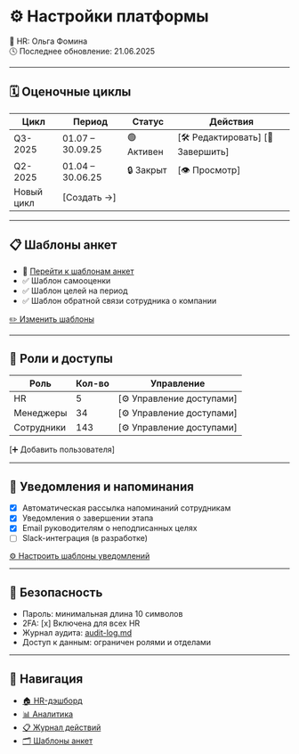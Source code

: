 # ⚙️ Настройки платформы

👤 HR: Ольга Фомина  
🕓 Последнее обновление: 21.06.2025

---

## 🗓️ Оценочные циклы

| Цикл       | Период            | Статус     | Действия                |
|------------|-------------------|------------|--------------------------|
| Q3-2025    | 01.07 – 30.09.25  | 🟢 Активен  | [🛠 Редактировать] [📴 Завершить]  
| Q2-2025    | 01.04 – 30.06.25  | 🔒 Закрыт   | [👁 Просмотр]  
| Новый цикл | [Создать →]        |             |                         |

---

## 📋 Шаблоны анкет

- 🔗 [Перейти к шаблонам анкет](review-templates.md)
- ✅ Шаблон самооценки
- ✅ Шаблон целей на период
- ✅ Шаблон обратной связи сотрудника о компании

[✏️ Изменить шаблоны](review-templates.md)

---

## 👥 Роли и доступы

| Роль         | Кол-во | Управление      |
|--------------|--------|------------------|
| HR           | 5      | [⚙ Управление доступами]  
| Менеджеры    | 34     | [⚙ Управление доступами]  
| Сотрудники   | 143    | [⚙ Управление доступами]  

[➕ Добавить пользователя]

---

## 📣 Уведомления и напоминания

- [x] Автоматическая рассылка напоминаний сотрудникам
- [x] Уведомления о завершении этапа
- [x] Email руководителям о неподписанных целях
- [ ] Slack-интеграция (в разработке)

[⚙ Настроить шаблоны уведомлений](#)

---

## 🔐 Безопасность

- Пароль: минимальная длина 10 символов
- 2FA: [x] Включена для всех HR
- Журнал аудита: [audit-log.md](audit-log.md)
- Доступ к данным: ограничен ролями и отделами

---

## 🧭 Навигация

- [🏠 HR-дэшборд](dashboard-hr.md)
- [📊 Аналитика](analytics-overview.md)
- [📋 Журнал действий](audit-log.md)
- [🗂️ Шаблоны анкет](review-templates.md)
